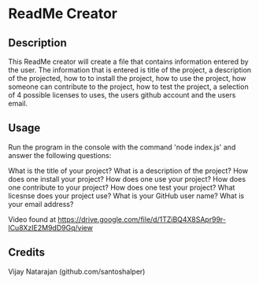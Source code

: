 # ReadMe Creator

## Description

This ReadMe creator will create a file that contains information entered by the user. The information that is entered is title of the project, a description of the projected, how to to install the project, how to use the project, how someone can contribute to the project, how to test the project, a selection of 4 possible licenses to uses, the users github account and the users email.

## Usage

Run the program in the console with the command 'node index.js' and answer the following questions:

What is the title of your project?
What is a description of the project?
How does one install your project?
How does one use your project?
How does one contribute to your project?
How does one test your project?
What licesnse does your project use?
What is your GitHub user name?
What is your email address? 

Video found at https://drive.google.com/file/d/1TZiBQ4X8SApr99r-lCu8XzIE2M9dD9Gq/view

## Credits

Vijay Natarajan (github.com/santoshalper)